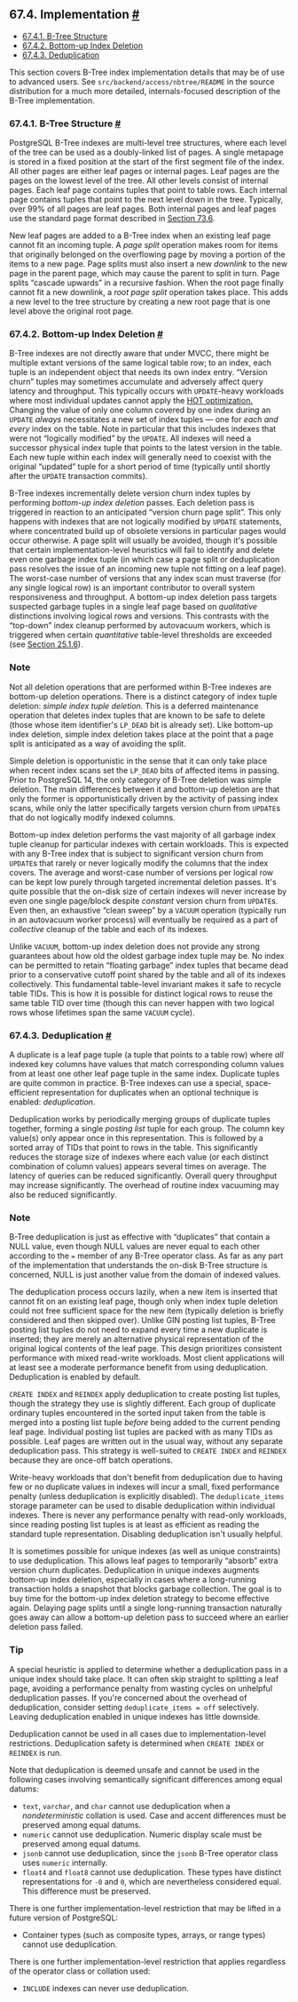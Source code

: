 ## 67.4. Implementation [#](#BTREE-IMPLEMENTATION)

  * [67.4.1. B-Tree Structure](btree-implementation#BTREE-STRUCTURE)
  * [67.4.2. Bottom-up Index Deletion](btree-implementation#BTREE-DELETION)
  * [67.4.3. Deduplication](btree-implementation#BTREE-DEDUPLICATION)

This section covers B-Tree index implementation details that may be of use to advanced users. See `src/backend/access/nbtree/README` in the source distribution for a much more detailed, internals-focused description of the B-Tree implementation.

### 67.4.1. B-Tree Structure [#](#BTREE-STRUCTURE)

PostgreSQL B-Tree indexes are multi-level tree structures, where each level of the tree can be used as a doubly-linked list of pages. A single metapage is stored in a fixed position at the start of the first segment file of the index. All other pages are either leaf pages or internal pages. Leaf pages are the pages on the lowest level of the tree. All other levels consist of internal pages. Each leaf page contains tuples that point to table rows. Each internal page contains tuples that point to the next level down in the tree. Typically, over 99% of all pages are leaf pages. Both internal pages and leaf pages use the standard page format described in [Section 73.6](storage-page-layout "73.6. Database Page Layout").

New leaf pages are added to a B-Tree index when an existing leaf page cannot fit an incoming tuple. A *page split* operation makes room for items that originally belonged on the overflowing page by moving a portion of the items to a new page. Page splits must also insert a new *downlink* to the new page in the parent page, which may cause the parent to split in turn. Page splits “cascade upwards” in a recursive fashion. When the root page finally cannot fit a new downlink, a *root page split* operation takes place. This adds a new level to the tree structure by creating a new root page that is one level above the original root page.

### 67.4.2. Bottom-up Index Deletion [#](#BTREE-DELETION)

B-Tree indexes are not directly aware that under MVCC, there might be multiple extant versions of the same logical table row; to an index, each tuple is an independent object that needs its own index entry. “Version churn” tuples may sometimes accumulate and adversely affect query latency and throughput. This typically occurs with `UPDATE`-heavy workloads where most individual updates cannot apply the [HOT optimization.](storage-hot "73.7. Heap-Only Tuples (HOT)") Changing the value of only one column covered by one index during an `UPDATE` *always* necessitates a new set of index tuples — one for *each and every* index on the table. Note in particular that this includes indexes that were not “logically modified” by the `UPDATE`. All indexes will need a successor physical index tuple that points to the latest version in the table. Each new tuple within each index will generally need to coexist with the original “updated” tuple for a short period of time (typically until shortly after the `UPDATE` transaction commits).

B-Tree indexes incrementally delete version churn index tuples by performing *bottom-up index deletion* passes. Each deletion pass is triggered in reaction to an anticipated “version churn page split”. This only happens with indexes that are not logically modified by `UPDATE` statements, where concentrated build up of obsolete versions in particular pages would occur otherwise. A page split will usually be avoided, though it's possible that certain implementation-level heuristics will fail to identify and delete even one garbage index tuple (in which case a page split or deduplication pass resolves the issue of an incoming new tuple not fitting on a leaf page). The worst-case number of versions that any index scan must traverse (for any single logical row) is an important contributor to overall system responsiveness and throughput. A bottom-up index deletion pass targets suspected garbage tuples in a single leaf page based on *qualitative* distinctions involving logical rows and versions. This contrasts with the “top-down” index cleanup performed by autovacuum workers, which is triggered when certain *quantitative* table-level thresholds are exceeded (see [Section 25.1.6](routine-vacuuming#AUTOVACUUM "25.1.6. The Autovacuum Daemon")).

### Note

Not all deletion operations that are performed within B-Tree indexes are bottom-up deletion operations. There is a distinct category of index tuple deletion: *simple index tuple deletion*. This is a deferred maintenance operation that deletes index tuples that are known to be safe to delete (those whose item identifier's `LP_DEAD` bit is already set). Like bottom-up index deletion, simple index deletion takes place at the point that a page split is anticipated as a way of avoiding the split.

Simple deletion is opportunistic in the sense that it can only take place when recent index scans set the `LP_DEAD` bits of affected items in passing. Prior to PostgreSQL 14, the only category of B-Tree deletion was simple deletion. The main differences between it and bottom-up deletion are that only the former is opportunistically driven by the activity of passing index scans, while only the latter specifically targets version churn from `UPDATE`s that do not logically modify indexed columns.

Bottom-up index deletion performs the vast majority of all garbage index tuple cleanup for particular indexes with certain workloads. This is expected with any B-Tree index that is subject to significant version churn from `UPDATE`s that rarely or never logically modify the columns that the index covers. The average and worst-case number of versions per logical row can be kept low purely through targeted incremental deletion passes. It's quite possible that the on-disk size of certain indexes will never increase by even one single page/block despite *constant* version churn from `UPDATE`s. Even then, an exhaustive “clean sweep” by a `VACUUM` operation (typically run in an autovacuum worker process) will eventually be required as a part of *collective* cleanup of the table and each of its indexes.

Unlike `VACUUM`, bottom-up index deletion does not provide any strong guarantees about how old the oldest garbage index tuple may be. No index can be permitted to retain “floating garbage” index tuples that became dead prior to a conservative cutoff point shared by the table and all of its indexes collectively. This fundamental table-level invariant makes it safe to recycle table TIDs. This is how it is possible for distinct logical rows to reuse the same table TID over time (though this can never happen with two logical rows whose lifetimes span the same `VACUUM` cycle).

### 67.4.3. Deduplication [#](#BTREE-DEDUPLICATION)

A duplicate is a leaf page tuple (a tuple that points to a table row) where *all* indexed key columns have values that match corresponding column values from at least one other leaf page tuple in the same index. Duplicate tuples are quite common in practice. B-Tree indexes can use a special, space-efficient representation for duplicates when an optional technique is enabled: *deduplication*.

Deduplication works by periodically merging groups of duplicate tuples together, forming a single *posting list* tuple for each group. The column key value(s) only appear once in this representation. This is followed by a sorted array of TIDs that point to rows in the table. This significantly reduces the storage size of indexes where each value (or each distinct combination of column values) appears several times on average. The latency of queries can be reduced significantly. Overall query throughput may increase significantly. The overhead of routine index vacuuming may also be reduced significantly.

### Note

B-Tree deduplication is just as effective with “duplicates” that contain a NULL value, even though NULL values are never equal to each other according to the `=` member of any B-Tree operator class. As far as any part of the implementation that understands the on-disk B-Tree structure is concerned, NULL is just another value from the domain of indexed values.

The deduplication process occurs lazily, when a new item is inserted that cannot fit on an existing leaf page, though only when index tuple deletion could not free sufficient space for the new item (typically deletion is briefly considered and then skipped over). Unlike GIN posting list tuples, B-Tree posting list tuples do not need to expand every time a new duplicate is inserted; they are merely an alternative physical representation of the original logical contents of the leaf page. This design prioritizes consistent performance with mixed read-write workloads. Most client applications will at least see a moderate performance benefit from using deduplication. Deduplication is enabled by default.

`CREATE INDEX` and `REINDEX` apply deduplication to create posting list tuples, though the strategy they use is slightly different. Each group of duplicate ordinary tuples encountered in the sorted input taken from the table is merged into a posting list tuple *before* being added to the current pending leaf page. Individual posting list tuples are packed with as many TIDs as possible. Leaf pages are written out in the usual way, without any separate deduplication pass. This strategy is well-suited to `CREATE INDEX` and `REINDEX` because they are once-off batch operations.

Write-heavy workloads that don't benefit from deduplication due to having few or no duplicate values in indexes will incur a small, fixed performance penalty (unless deduplication is explicitly disabled). The `deduplicate_items` storage parameter can be used to disable deduplication within individual indexes. There is never any performance penalty with read-only workloads, since reading posting list tuples is at least as efficient as reading the standard tuple representation. Disabling deduplication isn't usually helpful.

It is sometimes possible for unique indexes (as well as unique constraints) to use deduplication. This allows leaf pages to temporarily “absorb” extra version churn duplicates. Deduplication in unique indexes augments bottom-up index deletion, especially in cases where a long-running transaction holds a snapshot that blocks garbage collection. The goal is to buy time for the bottom-up index deletion strategy to become effective again. Delaying page splits until a single long-running transaction naturally goes away can allow a bottom-up deletion pass to succeed where an earlier deletion pass failed.

### Tip

A special heuristic is applied to determine whether a deduplication pass in a unique index should take place. It can often skip straight to splitting a leaf page, avoiding a performance penalty from wasting cycles on unhelpful deduplication passes. If you're concerned about the overhead of deduplication, consider setting `deduplicate_items = off` selectively. Leaving deduplication enabled in unique indexes has little downside.

Deduplication cannot be used in all cases due to implementation-level restrictions. Deduplication safety is determined when `CREATE INDEX` or `REINDEX` is run.

Note that deduplication is deemed unsafe and cannot be used in the following cases involving semantically significant differences among equal datums:

* `text`, `varchar`, and `char` cannot use deduplication when a *nondeterministic* collation is used. Case and accent differences must be preserved among equal datums.
* `numeric` cannot use deduplication. Numeric display scale must be preserved among equal datums.
* `jsonb` cannot use deduplication, since the `jsonb` B-Tree operator class uses `numeric` internally.
* `float4` and `float8` cannot use deduplication. These types have distinct representations for `-0` and `0`, which are nevertheless considered equal. This difference must be preserved.

There is one further implementation-level restriction that may be lifted in a future version of PostgreSQL:

* Container types (such as composite types, arrays, or range types) cannot use deduplication.

There is one further implementation-level restriction that applies regardless of the operator class or collation used:

* `INCLUDE` indexes can never use deduplication.